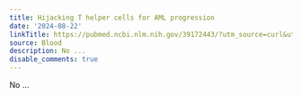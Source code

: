 ```yaml
---
title: Hijacking T helper cells for AML progression
date: '2024-08-22'
linkTitle: https://pubmed.ncbi.nlm.nih.gov/39172443/?utm_source=curl&utm_medium=rss&utm_campaign=journals&utm_content=7603509&fc=None&ff=20240822181212&v=2.18.0.post9+e462414
source: Blood
description: No ...
disable_comments: true
---
```

No ...